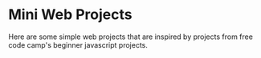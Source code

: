 # Mini Web Projects
Here are some simple web projects that are inspired by projects from free code camp's beginner javascript projects.